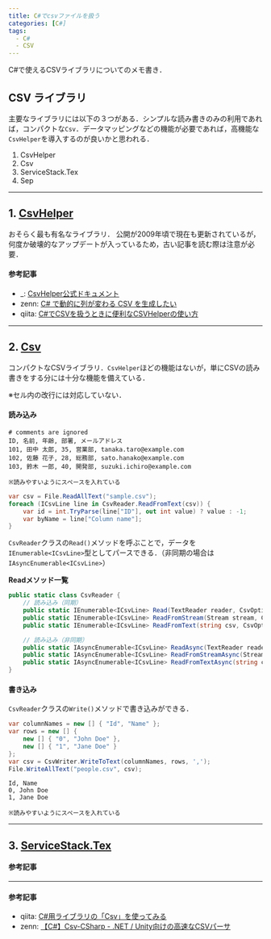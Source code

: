 ```yaml
---
title: C#でcsvファイルを扱う
categories: [C#]
tags:
  - C#
  - CSV
---
```


C#で使えるCSVライブラリについてのメモ書き．


## CSV ライブラリ

主要なライブラリには以下の３つがある．シンプルな読み書きのみの利用であれば，コンパクトな`Csv`．データマッピングなどの機能が必要であれば，高機能な`CsvHelper`を導入するのが良いかと思われる．

1. CsvHelper
2. Csv
3. ServiceStack.Tex
4. Sep
---

## 1. [CsvHelper][CsvHelper repository]

おそらく最も有名なライブラリ．
公開が2009年頃で現在も更新されているが，何度か破壊的なアップデートが入っているため，古い記事を読む際は注意が必要．

#### 参考記事
- _: [CsvHelper公式ドキュメント](https://joshclose.github.io/CsvHelper/)
- zenn: [C# で動的に列が変わる CSV を生成したい](https://zenn.dev/microsoft/articles/generate-dynamic-columns-csv)
- qiita: [C#でCSVを扱うときに便利なCSVHelperの使い方](https://qiita.com/miya416/items/9916460528e29c3a5ea8)

---

## 2. [Csv][Csv repository]
コンパクトなCSVライブラリ．`CsvHelper`ほどの機能はないが，単にCSVの読み書きをする分には十分な機能を備えている．

※セル内の改行には対応していない．

#### 読み込み

```
# comments are ignored
ID, 名前, 年齢, 部署, メールアドレス
101, 田中 太郎, 35, 営業部, tanaka.taro@example.com
102, 佐藤 花子, 28, 総務部, sato.hanako@example.com
103, 鈴木 一郎, 40, 開発部, suzuki.ichiro@example.com

※読みやすいようにスペースを入れている
```

```cs
var csv = File.ReadAllText("sample.csv");
foreach (ICsvLine line in CsvReader.ReadFromText(csv)) {
    var id = int.TryParse(line["ID"], out int value) ? value : -1;
    var byName = line["Column name"];
}
```

`CsvReader`クラスの`Read()`メソッドを呼ぶことで，データを`IEnumerable<ICsvLine>`型としてパースできる．（非同期の場合は`IAsyncEnumerable<ICsvLine>`）

**Readメソッド一覧**
```cs
public static class CsvReader {
    // 読み込み（同期）
    public static IEnumerable<ICsvLine> Read(TextReader reader, CsvOptions? options);
    public static IEnumerable<ICsvLine> ReadFromStream(Stream stream, CsvOptions? options);
    public static IEnumerable<ICsvLine> ReadFromText(string csv, CsvOptions? options);

    // 読み込み（非同期）
    public static IAsyncEnumerable<ICsvLine> ReadAsync(TextReader reader, CsvOptions? options);
    public static IAsyncEnumerable<ICsvLine> ReadFromStreamAsync(Stream stream, CsvOptions? options);
    public static IAsyncEnumerable<ICsvLine> ReadFromTextAsync(string csv, CsvOptions? options);
}
```

#### 書き込み
`CsvReader`クラスの`Write()`メソッドで書き込みができる．

```cs
var columnNames = new [] { "Id", "Name" };
var rows = new [] {
    new [] { "0", "John Doe" },
    new [] { "1", "Jane Doe" }
};
var csv = CsvWriter.WriteToText(columnNames, rows, ',');
File.WriteAllText("people.csv", csv);
```

```
Id, Name
0, John Doe
1, Jane Doe

※読みやすいようにスペースを入れている
```

---

## 3. [ServiceStack.Tex][ServiceStack.Tex repository]

#### 参考記事

---

#### 参考記事
- qiita: [C#用ライブラリの「Csv」を使ってみる](https://qiita.com/tat_tt/items/8c4647e8ef49076232eb)
- zenn: [【C#】Csv-CSharp - .NET / Unity向けの高速なCSVパーサ](https://zenn.dev/nuskey/articles/library-csv-csharp)


<!-- リンク | ドキュメント-->

<!--　リンク | リポジトリ -->
[CsvHelper repository]: https://github.com/JoshClose/CsvHelper
[ServiceStack.Tex repository]: https://github.com/ServiceStack/ServiceStack.Text
[Csv repository]: https://github.com/stevehansen/csv
[Sep repository]: https://github.com/nietras/Sep
[Csv-CSharp repository]: https://github.com/nuskey8/Csv-CSharp
